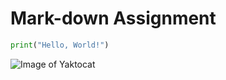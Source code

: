 # Mark-down Assignment

```python
print("Hello, World!")
```

![Image of Yaktocat](https://octodex.github.com/images/yaktocat.png)
